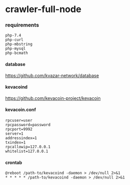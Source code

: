 # crawler-full-node

### requirements
```
php-7.4
php-curl
php-mbstring
php-mysql
php-bcmath
```

#### database

https://github.com/kvazar-network/database

#### kevacoind

https://github.com/kevacoin-project/kevacoin

#### kevacoin.conf

```
rpcuser=user
rpcpassword=password
rpcport=9992
server=1
addressindex=1
txindex=1
rpcallowip=127.0.0.1
whitelist=127.0.0.1
```

#### crontab
```
@reboot /path-to/kevacoind -daemon > /dev/null 2>&1
* * * * * /path-to/kevacoind -daemon > /dev/null 2>&1
```
